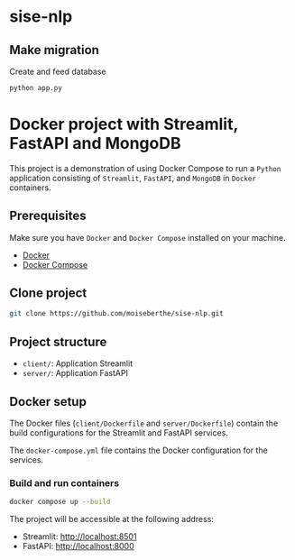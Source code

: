 # sise-nlp

## Make migration

Create and feed database

```bash
python app.py
```

# Docker project with Streamlit, FastAPI and MongoDB

This project is a demonstration of using Docker Compose to run a `Python` application consisting of `Streamlit`, `FastAPI`, and `MongoDB` in `Docker` containers.<br>

## Prerequisites

Make sure you have `Docker` and `Docker Compose` installed on your machine.

- [Docker](https://www.docker.com/get-started)
- [Docker Compose](https://docs.docker.com/compose/install/)

## Clone project

```bash
git clone https://github.com/moiseberthe/sise-nlp.git
```

## Project structure

- `client/`: Application Streamlit
- `server/`: Application FastAPI

## Docker setup
The Docker files (`client/Dockerfile` and `server/Dockerfile`) contain the build configurations for the Streamlit and FastAPI services.<br>

The `docker-compose.yml` file contains the Docker configuration for the services.

### Build and run containers

```bash
docker compose up --build
```

The project will be accessible at the following address:

- Streamlit: [http://localhost:8501](http://localhost:8501)
- FastAPI: [http://localhost:8000](http://localhost:8000)